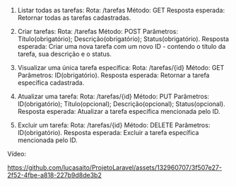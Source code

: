 1. Listar todas as tarefas:
Rota: /tarefas
Método: GET
Resposta esperada: Retornar todas as tarefas cadastradas.

2. Criar tarefas:
Rota: /tarefas
Método: POST
Parâmetros: Título(obrigatório); Descrição(obrigatório); Status(obrigatório).
Resposta esperada: Criar uma nova tarefa com um novo ID - contendo o título da tarefa, sua descrição e o status.

3. Visualizar uma única tarefa específica:
Rota: /tarefas/{id}
Método: GET
Parâmetros: ID(obrigatório).
Resposta esperada: Retornar a tarefa específica cadastrada.

4. Atualizar uma tarefa:
Rota: /tarefas/{id}
Método: PUT
Parâmetros: ID(obrigatório); Título(opcional); Descrição(opcional); Status(opcional).
Resposta esperada: Atualizar a tarefa específica mencionada pelo ID.

5. Excluir um tarefa:
Rota: /tarefas/{id}
Método: DELETE
Parâmetros: ID(obrigatório).
Resposta esperada: Excluir a tarefa específica mencionada pelo ID.

Vídeo: 

https://github.com/lucasaito/ProjetoLaravel/assets/132960707/3f507e27-2f52-4fbe-a818-227b9d8de3b2



